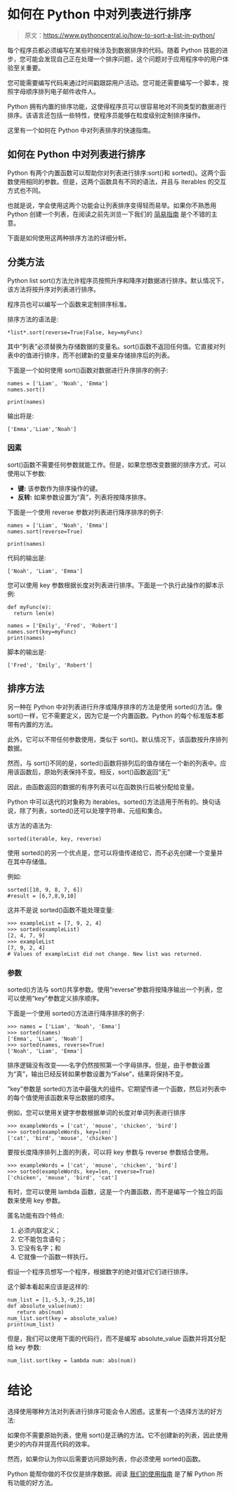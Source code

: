 # 如何在 Python 中对列表进行排序

> 原文：<https://www.pythoncentral.io/how-to-sort-a-list-in-python/>

每个程序员都必须编写在某些时候涉及到数据排序的代码。随着 Python 技能的进步，您可能会发现自己正在处理一个排序问题，这个问题对于应用程序中的用户体验至关重要。

您可能需要编写代码来通过时间戳跟踪用户活动。您可能还需要编写一个脚本，按照字母顺序排列电子邮件收件人。

Python 拥有内置的排序功能，这使得程序员可以很容易地对不同类型的数据进行排序。该语言还包括一些特性，使程序员能够在粒度级别定制排序操作。

这里有一个如何在 Python 中对列表排序的快速指南。

## **如何在 Python 中对列表进行排序**

Python 有两个内置函数可以帮助你对列表进行排序:sort()和 sorted()。这两个函数使用相同的参数。但是，这两个函数具有不同的语法，并且与 iterables 的交互方式也不同。

也就是说，学会使用这两个功能会让列表排序变得轻而易举。如果你不熟悉用 Python 创建一个列表，在阅读之前先浏览一下我们的 [简易指南](https://www.pythoncentral.io/lists-in-python-how-to-create-a-list-in-python/) 是个不错的主意。

下面是如何使用这两种排序方法的详细分析。

## **分类方法**

Python list sort()方法允许程序员按照升序和降序对数据进行排序。默认情况下，该方法将按升序对列表进行排序。

程序员也可以编写一个函数来定制排序标准。

排序方法的语法是:

```
*list*.sort(reverse=True|False, key=myFunc)
```

其中“列表”必须替换为存储数据的变量名。sort()函数不返回任何值。它直接对列表中的值进行排序，而不创建新的变量来存储排序后的列表。

下面是一个如何使用 sort()函数对数据进行升序排序的例子:

```
names = ['Liam', 'Noah', 'Emma']
names.sort()

print(names)

```

输出将是:

```
['Emma','Liam','Noah']
```

### 因素

sort()函数不需要任何参数就能工作。但是，如果您想改变数据的排序方式，可以使用以下参数:

*   **键:** 该参数作为排序操作的键。
*   **反转:** 如果参数设置为“真”，列表将按降序排序。

下面是一个使用 reverse 参数对列表进行降序排序的例子:

```
names = ['Liam', 'Noah', 'Emma']
names.sort(reverse=True)

print(names)
```

代码的输出是:

```
['Noah', 'Liam', 'Emma']
```

您可以使用 key 参数根据长度对列表进行排序。下面是一个执行此操作的脚本示例:

```
def myFunc(e):
  return len(e)

names = ['Emily', 'Fred', 'Robert']
names.sort(key=myFunc)
print(names)
```

脚本的输出是:

```
['Fred', 'Emily', 'Robert']
```

## **排序方法**

另一种在 Python 中对列表进行升序或降序排序的方法是使用 sorted()方法。像 sort()一样，它不需要定义，因为它是一个内置函数。Python 的每个标准版本都带有内置的方法。

此外，它可以不带任何参数使用，类似于 sort()。默认情况下，该函数按升序排列数据。

然而，与 sort()不同的是，sorted()函数将排列后的值存储在一个新的列表中。应用该函数后，原始列表保持不变。相反，sort()函数返回“无”

因此，由函数返回的数据的有序列表可以在函数执行后被分配给变量。

Python 中可以迭代的对象称为 iterables。sorted()方法适用于所有的[](https://www.pythonlikeyoumeanit.com/Module2_EssentialsOfPython/Iterables.html)。换句话说，除了列表，sorted()还可以处理字符串、元组和集合。

该方法的语法为:

```
sorted(iterable, key, reverse)
```

使用 sorted()的另一个优点是，您可以将值传递给它，而不必先创建一个变量并在其中存储值。

例如:

```
sorted([10, 9, 8, 7, 6])
#result = [6,7,8,9,10]

```

这并不是说 sorted()函数不能处理变量:

```
>>> exampleList = [7, 9, 2, 4]
>>> sorted(exampleList)
[2, 4, 7, 9]
>>> exampleList
[7, 9, 2, 4]
# Values of exampleList did not change. New list was returned.

```

### **参数**

sorted()方法与 sort()共享参数。使用“reverse”参数将按降序输出一个列表，您可以使用“key”参数定义排序顺序。

下面是一个使用 sorted()方法进行降序排序的例子:

```
>>> names = ['Liam', 'Noah', 'Emma']
>>> sorted(names)
['Emma', 'Liam', 'Noah']
>>> sorted(names, reverse=True)
['Noah', 'Liam', 'Emma']
```

排序逻辑没有改变——名字仍然按照第一个字母排序。但是，由于参数设置为“真”，输出已经反转如果参数设置为“False”，结果将保持不变。

“key”参数是 sorted()方法中最强大的组件。它期望传递一个函数，然后对列表中的每个值使用该函数来导出数据的顺序。

例如，您可以使用关键字参数根据单词的长度对单词列表进行排序

```
>>> exampleWords = ['cat', 'mouse', 'chicken', 'bird']
>>> sorted(exampleWords, key=len)
['cat', 'bird', 'mouse', 'chicken']
```

要按长度降序排列上面的列表，可以将 key 参数与 reverse 参数结合使用。

```
>>> exampleWords = ['cat', 'mouse', 'chicken', 'bird']
>>> sorted(exampleWords, key=len, reverse=True)
['chicken', 'mouse', 'bird', 'cat']
```

有时，您可以使用 lambda 函数，这是一个内置函数，而不是编写一个独立的函数来使用 key 参数。

匿名功能有四个特点:

1.  必须内联定义；
2.  它不能包含语句；
3.  它没有名字；和
4.  它就像一个函数一样执行。

假设一个程序员想写一个程序，根据数字的绝对值对它们进行排序。

这个脚本看起来应该是这样的:

```
num_list = [1,-5,3,-9,25,10]
def absolute_value(num):
   return abs(num)
num_list.sort(key = absolute_value)
print(num_list)
```

但是，我们可以使用下面的代码行，而不是编写 absolute_value 函数并将其分配给 key 参数:

```
num_list.sort(key = lambda num: abs(num))
```

# **结论**

选择使用哪种方法对列表进行排序可能会令人困惑。这里有一个选择方法的好方法:

如果你不需要原始列表，使用 sort()是正确的方法。它不创建新的列表，因此使用更少的内存并提高代码的效率。

然而，如果你认为你以后需要访问原始列表，你必须使用 sorted()函数。

Python 能帮你做的不仅仅是排序数据。阅读 [我们的使用指南](https://www.pythoncentral.io/what-can-you-do-with-python-usage-guide/) 是了解 Python 所有功能的好方法。